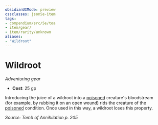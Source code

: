 ```yaml
---
obsidianUIMode: preview
cssclasses: json5e-item
tags:
- compendium/src/5e/toa
- item/gear/
- item/rarity/unknown
aliases: 
- "Wildroot"
---
```

# Wildroot
*Adventuring gear*  

- **Cost**: 25 gp

Introducing the juice of a wildroot into a [poisoned](2-Mechanics/CLI/rules/conditions.md#Poisoned) creature's bloodstream (for example, by rubbing it on an open wound) rids the creature of the [poisoned](2-Mechanics/CLI/rules/conditions.md#Poisoned) condition. Once used in this way, a wildroot loses this property.

*Source: Tomb of Annihilation p. 205*